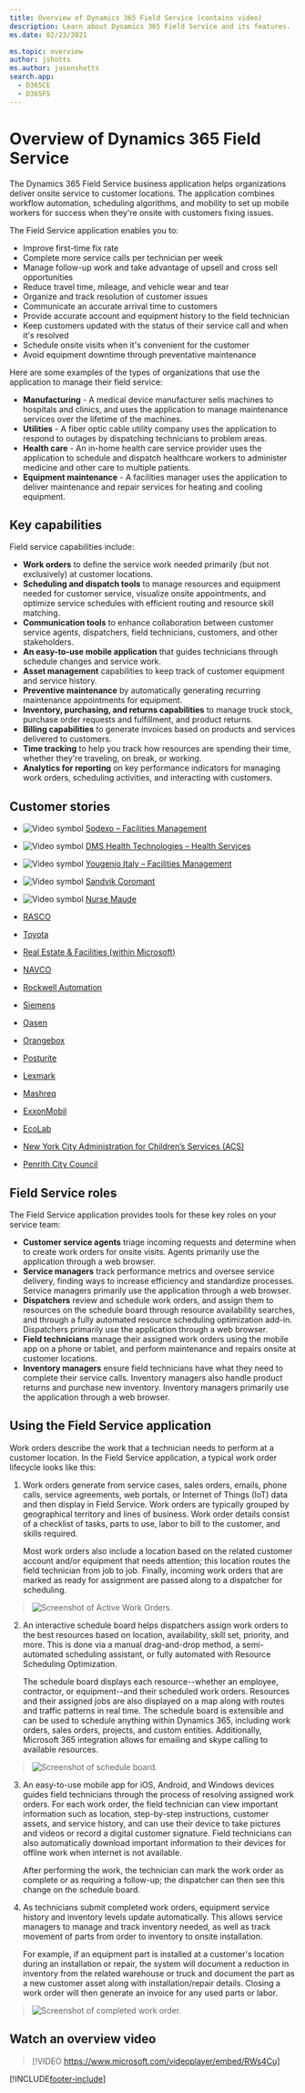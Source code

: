 ```yaml
---
title: Overview of Dynamics 365 Field Service (contains video)
description: Learn about Dynamics 365 Field Service and its features.
ms.date: 02/23/2021

ms.topic: overview
author: jshotts
ms.author: jasonshotts
search.app:
  - D365CE
  - D365FS
---
```


# Overview of Dynamics 365 Field Service

The Dynamics 365 Field Service business application helps organizations deliver onsite service to customer locations. The application combines workflow automation, scheduling algorithms, and mobility to set up mobile workers for success when they're onsite with customers fixing issues.

The Field Service application enables you to:

- Improve first-time fix rate
- Complete more service calls per technician per week
- Manage follow-up work and take advantage of upsell and cross sell opportunities
- Reduce travel time, mileage, and vehicle wear and tear
- Organize and track resolution of customer issues
- Communicate an accurate arrival time to customers
- Provide accurate account and equipment history to the field technician
- Keep customers updated with the status of their service call and when it's resolved
- Schedule onsite visits when it's convenient for the customer
- Avoid equipment downtime through preventative maintenance

Here are some examples of the types of organizations that use the application to manage their field service:

- **Manufacturing** -  A medical device manufacturer sells machines to hospitals and clinics, and uses the application to manage maintenance services over the lifetime of the machines.
- **Utilities** -  A fiber optic cable utility company uses the application to respond to outages by dispatching technicians to problem areas.
- **Health care**  - An  in-home health care service provider uses the application to schedule and dispatch healthcare workers to administer medicine and other care to multiple patients.
- **Equipment maintenance** -  A facilities manager uses the application to deliver maintenance and repair services for heating and cooling equipment.

## Key capabilities

Field service capabilities include:

- **Work orders** to define the service work needed primarily (but not exclusively) at customer locations.
- **Scheduling and dispatch tools** to manage resources and equipment needed for customer service, visualize onsite appointments, and optimize service schedules with efficient routing and resource skill matching.
- **Communication tools** to enhance collaboration between customer service agents, dispatchers, field technicians, customers, and other stakeholders.
- **An easy-to-use mobile application** that guides technicians through schedule changes and service work.
- **Asset management** capabilities to keep track of customer equipment and service history.
- **Preventive maintenance** by automatically generating recurring maintenance appointments for equipment.
- **Inventory, purchasing, and returns capabilities** to manage truck stock, purchase order requests and fulfillment, and product returns.
- **Billing capabilities** to generate invoices based on products and services delivered to customers.
- **Time tracking** to help you track how resources are spending their time, whether they're traveling, on break, or working.
- **Analytics for reporting** on key performance indicators for managing work orders, scheduling activities, and interacting with customers.

## Customer stories

- ![Video symbol](../field-service/media/video-icon.png "Video symbol") [Sodexo – Facilities Management](https://youtu.be/awSwCtgZvXE)

- ![Video symbol](../field-service/media/video-icon.png "Video symbol") [DMS Health Technologies – Health Services](https://www.youtube.com/watch?v=-H4wwuOfdOg&feature=youtu.be)

- ![Video symbol](../field-service/media/video-icon.png "Video symbol") [Yougenio Italy – Facilities Management](https://www.youtube.com/watch?v=URZueU-eFvo)

- ![Video symbol](../field-service/media/video-icon.png "Video symbol") [Sandvik Coromant](https://www.youtube.com/watch?v=Oq6z3UALoYI)

- ![Video symbol](../field-service/media/video-icon.png "Video symbol") [Nurse Maude](https://www.youtube.com/watch?v=q0aZsdokOv8)

- [RASCO](https://customers.microsoft.com/story/828538-rasco-discrete-manufacturing-dynamics365-en-croatia?_lrsc=28be62af-daf6-4315-9dc7-845eb10f60a1)

- [Toyota](https://customers.microsoft.com/en-us/story/toyota-industries-corporation)

- [Real Estate & Facilities (within Microsoft)](https://www.microsoft.com/itshowcase/blog/microsoft-field-technicians-get-their-mobility-back-with-dynamics-365-app/?elevate-lv&_lrsc=80ec2291-74e8-4a9f-ab2b-4edf95f2ab48)

- [NAVCO](https://customers.microsoft.com/story/790284-navco-professional-services-dynamics-365)

- [Rockwell Automation](https://customers.microsoft.com/story/786160-rockwell-automation-manufacturing-dynamics-365)

- [Siemens](https://customers.microsoft.com/story/814362-siemens-manufacturing-dynamics-365-field-service)

- [Oasen](https://customers.microsoft.com/story/oasen-nonprofit-azure-hololens-netherlands)

- [Orangebox](https://customers.microsoft.com/story/754861-orangebox-manufacturing-dynamics-365)

- [Posturite](https://customers.microsoft.com/story/759768-posturite)

- [Lexmark](https://customers.microsoft.com/story/735150-lexmark-international-unitedstates-professional-services-microsoft365)

- [Mashreq](https://customers.microsoft.com/story/mashreq-banking-surface-uk)

- [ExxonMobil](https://customers.microsoft.com/story/exxonmobil-mining-oil-gas-azure)

- [EcoLab](https://customers.microsoft.com/story/832498-ecolab-professional-services-dynamics-365)

- [New York City Administration for Children’s Services (ACS)](https://customers.microsoft.com/story/new-york-city-acs-government-surface)

- [Penrith City Council](https://customers.microsoft.com/story/862033-penrith-city-council-government-dynamics-365-field-service)

## Field Service roles

The Field Service application provides tools for these key roles on your service team:

- **Customer service agents** triage incoming requests and determine when to create work orders for onsite visits. Agents primarily use the application through a web browser.
- **Service managers** track performance metrics and oversee service delivery, finding ways to increase efficiency and standardize processes. Service managers primarily use the application through a web browser.
- **Dispatchers** review and schedule work orders, and assign them to resources on the schedule board through resource availability searches, and through a fully automated resource scheduling optimization add-in. Dispatchers primarily use the application through a web browser.
- **Field technicians** manage their assigned work orders using the mobile app on a phone or tablet, and perform maintenance and repairs onsite at customer locations.
- **Inventory managers** ensure field technicians have what they need to complete their service calls. Inventory managers also handle product returns and purchase new inventory. Inventory managers primarily use the application through a web browser.

## Using the Field Service application
Work orders describe the work that a technician needs to perform at a customer location. In the Field Service application, a typical work order lifecycle looks like this:

1. Work orders generate from service cases, sales orders, emails, phone calls, service agreements, web portals, or Internet of Things (IoT) data and then display in Field Service. Work orders are typically grouped by geographical territory and lines of business. Work order details consist of a checklist of tasks, parts to use, labor to bill to the customer, and skills required.

    Most work orders also include a location based on the related customer account and/or equipment that needs attention; this location routes the field technician from job to job. Finally, incoming work orders that are marked as ready for assignment are passed along to a dispatcher for scheduling.
 > ![Screenshot of Active Work Orders.](media/work-order-process-1.png)

2. An interactive schedule board helps dispatchers assign work orders to the best resources based on location, availability, skill set, priority, and more. This is done via a manual drag-and-drop method, a semi-automated scheduling assistant, or fully automated with Resource Scheduling Optimization.

    The schedule board displays each resource--whether an employee, contractor, or equipment--and their scheduled work orders. Resources and their assigned jobs are also displayed on a map along with routes and traffic patterns in real time. The schedule board is extensible and can be used to schedule anything within Dynamics 365, including work orders, sales orders, projects, and custom entities. Additionally, Microsoft 365 integration allows for emailing and skype calling to available resources.
> ![Screenshot of schedule board.](media/work-order-process-2.png) 

3. An easy-to-use mobile app for iOS, Android, and Windows devices guides field technicians through the process of resolving assigned work orders. For each work order, the field technician can view important information such as location, step-by-step instructions, customer assets, and service history, and can use their device to take pictures and videos or record a digital customer signature. Field technicians can also automatically download important information to their devices for offline work when internet is not available. 


    After performing the work, the technician can mark the work order as complete or as requiring a follow-up; the dispatcher can then see this change on the schedule board.


4. As technicians submit completed work orders, equipment service history and inventory levels update automatically. This allows service managers to manage and track inventory needed, as well as track movement of parts from order to inventory to onsite installation.

    For example, if an equipment part is installed at a customer's location during an installation or repair, the system will document a reduction in inventory from the related warehouse or truck and document the part as a new customer asset along with installation/repair details. Closing a work order will then generate an invoice for any used parts or labor.
> ![Screenshot of completed work order.](media/work-order-process-4.png)

## Watch an overview video

> [!VIDEO https://www.microsoft.com/videoplayer/embed/RWs4Cu]



[!INCLUDE[footer-include](../includes/footer-banner.md)]
